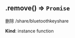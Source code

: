 <a name="module_miot/service/security--module.exports.ISecureKey+remove"></a>

## .remove() ⇒ <code>Promise</code>
删除 /share/bluetoothkeyshare

**Kind**: instance function  
